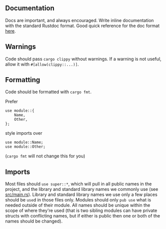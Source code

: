 ## Documentation
Docs are important, and always encouraged. Write inline documentation with the standard Rustdoc format. Good quick reference for the doc format [here](https://blog.guillaume-gomez.fr/articles/2020-03-12+Guide+on+how+to+write+documentation+for+a+Rust+crate).

## Warnings
Code should pass `cargo clippy` without warnings. If a warning is not useful, allow it with `#[allow(clippy::...)]`.

## Formatting
Code should be formatted with `cargo fmt`.

Prefer
```
use module::{
	Name,
	Other,
};
```
style imports over
```
use module::Name;
use module::Other;
```
(`cargo fmt` will not change this for you)

## Imports
Most files should `use super::*`, which will pull in all public names in the project, and the library and standard library names we commonly use (see [src/main.rs](src/main.rs)). Library and standard library names we use only a few places should be `use`d in those files only. Modules should only `pub use` what is needed outside of their module. All names should be unique within the scope of where they're used (that is two sibling modules can have private structs with conflicting names, but if either is public then one or both of the names should be changed).
